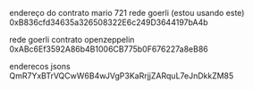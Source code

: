 endereço do contrato mario 721 rede goerli (estou usando este)
0xB836cfd34635a326508322E6c249D3644197bA4b 

rede goerli contrato openzeppelin 
0xABc6Ef3592A86b4B1006CB775b0F676227a8eB86

enderecos jsons
QmR7YxBTrVQCwW6B4wJVgP3KaRrjjZARquL7eJnDkkZM85
